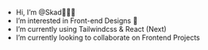 -  Hi, I’m @Skad👨🏿‍💻
-  I’m interested in Front-end Designs 🚀
-  I’m currently using Tailwindcss & React (Next)
-  I’m currently looking to collaborate on Frontend Projects

<!---
Skad12/Skad12 is a ✨ special ✨ repository because its `README.md` (this file) appears on your GitHub profile.
You can click the Preview link to take a look at your changes.
--->
